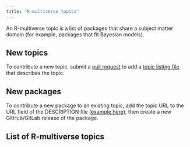 ```yaml
---
title: "R-multiverse topics"
---
```


An R-multiverse topic is a list of packages that share a subject matter domain (for example, packages that fit Bayesian models).

## New topics

To contribute a new topic, submit a [pull request](https://github.com/r-multiverse/topics/pulls) to add a [topic listing file](https://github.com/r-multiverse/topics/tree/main/topics) that describes the topic.

## New packages

To contribute a new package to an existing topic, add the topic URL to the URL field of the DESCRIPTION file ([example here](https://github.com/ropensci/stantargets/blob/db7d119ea0599eac3ce01a42bee27c9908754943/DESCRIPTION#L22)), then create a new GitHub/GitLab release of the package.

## List of R-multiverse topics
